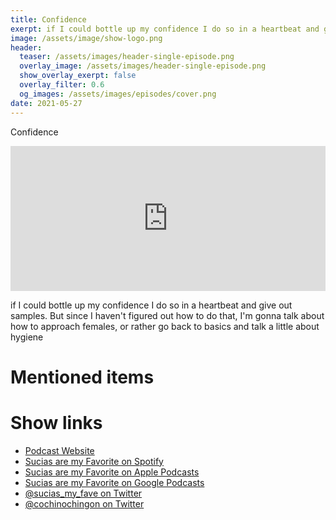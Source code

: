 ```yaml
---
title: Confidence
exerpt: if I could bottle up my confidence I do so in a heartbeat and give out samples. But since I haven't figured out how to do that, I'm gonna talk about how to approach females, or rather go back to basics and talk a little about hygiene
image: /assets/image/show-logo.png
header:
  teaser: /assets/images/header-single-episode.png
  overlay_image: /assets/images/header-single-episode.png
  show_overlay_exerpt: false
  overlay_filter: 0.6
  og_images: /assets/images/episodes/cover.png
date: 2021-05-27
---
```


Confidence

<iframe src="https://open.spotify.com/embed-podcast/episode/7in2FguVB3ozCpzCvgLwtD" width="100%" height="232" frameborder="0" allowtransparency="true" allow="encrypted-media"></iframe>

if I could bottle up my confidence I do so in a heartbeat and give out samples. But since I haven't figured out how to do that, I'm gonna talk about how to approach females, or rather go back to basics and talk a little about hygiene

# Mentioned items



# Show links

* <i class=fas fa-link></i> [Podcast Website](https://cochinochingon.com)
* <i class=fab fa-spotify></i> [Sucias are my Favorite on Spotify](https://open.spotify.com/show/3XjoipCU3QzeIaQAAQpBdW)
* <i class=fas fa-podcast></i> [Sucias are my Favorite on Apple Podcasts](https://podcasts.apple.com/us/podcast/sucias-are-my-favorite/id1548173787)
* <i class=fab fa-google-play></i> [Sucias are my Favorite on Google Podcasts](https://podcasts.google.com/feed/aHR0cHM6Ly9hbmNob3IuZm0vcy80MjI0YzYzYy9wb2RjYXN0L3Jzcw==)
* <i class=fab fa-twitter></i> [@sucias_my_fave on Twitter](https://twitter.com/sucias_my_fave)
* <i class=fab fa-twitter></i> [@cochinochingon on Twitter](https://twitter.com/cochinochingon)
